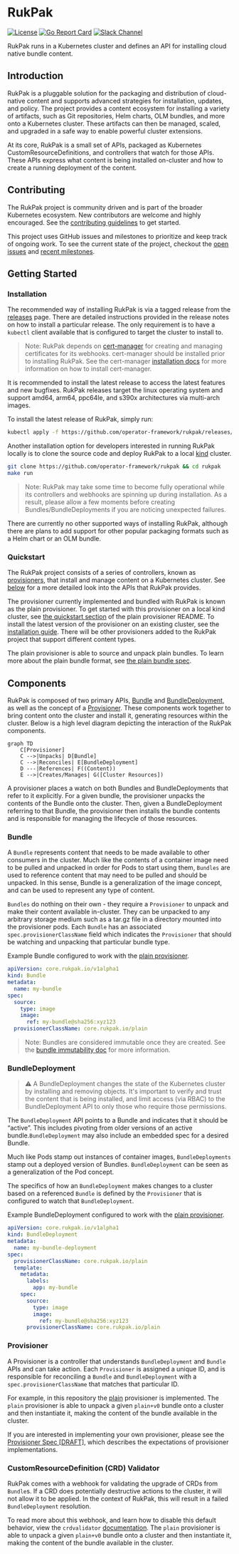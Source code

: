 # RukPak

[![License](http://img.shields.io/:license-apache-blue.svg)](http://www.apache.org/licenses/LICENSE-2.0.html)
[![Go Report Card](https://goreportcard.com/badge/github.com/operator-framework/rukpak)](https://goreportcard.com/report/github.com/operator-framework/rukpak)
[![Slack Channel](https://img.shields.io/badge/chat-4A154B?logo=slack&logoColor=white "Slack Channel")](https://kubernetes.slack.com/archives/C038B7MF75M)

RukPak runs in a Kubernetes cluster and defines an API for installing cloud native bundle content.

## Introduction

RukPak is a pluggable solution for the packaging and distribution of cloud-native content and supports advanced
strategies for installation, updates, and policy. The project provides a content ecosystem for installing a variety of
artifacts, such as Git repositories, Helm charts, OLM bundles, and more onto a Kubernetes cluster. These artifacts can
then be managed, scaled, and upgraded in a safe way to enable powerful cluster extensions.

At its core, RukPak is a small set of APIs, packaged as Kubernetes CustomResourceDefinitions, and controllers that watch
for those APIs. These APIs express what content is being installed on-cluster and how to create a running deployment of
the content.

## Contributing

The RukPak project is community driven and is part of the broader Kubernetes ecosystem. New contributors are welcome and
highly encouraged. See the [contributing guidelines](CONTRIBUTING.md) to get started.

This project uses GitHub issues and milestones to prioritize and keep track of ongoing work. To see the current state of
the project, checkout the [open issues](https://github.com/operator-framework/rukpak/issues) and
[recent milestones](https://github.com/operator-framework/rukpak/milestones).

## Getting Started

### Installation

The recommended way of installing RukPak is via a tagged release from
the [releases](https://github.com/operator-framework/rukpak/releases) page. There are detailed instructions provided in
the release notes on how to install a particular release. The only requirement is to have a `kubectl` client available
that is configured to target the cluster to install to.

> Note: RukPak depends on [cert-manager](https://cert-manager.io/) for creating and managing certificates for its webhooks.
cert-manager should be installed prior to installing RukPak. See the cert-manager [installation docs](https://cert-manager.io/docs/installation/)
for more information on how to install cert-manager.

It is recommended to install the latest release to access the latest features and new bugfixes. RukPak releases target
the linux operating system and support amd64, arm64, ppc64le, and s390x architectures via multi-arch images.

To install the latest release of RukPak, simply run:

```bash
kubectl apply -f https://github.com/operator-framework/rukpak/releases/latest/download/rukpak.yaml
```

Another installation option for developers interested in running RukPak locally is to clone the source code and deploy
RukPak to a local [kind](https://kind.sigs.k8s.io/) cluster.

```bash
git clone https://github.com/operator-framework/rukpak && cd rukpak
make run
```

> Note: RukPak may take some time to become fully operational while its controllers and webhooks are spinning up during installation. As a result, please allow a few moments before creating Bundles/BundleDeployments if you are noticing unexpected failures.

There are currently no other supported ways of installing RukPak, although there are plans to add support for other
popular packaging formats such as a Helm chart or an OLM bundle.

### Quickstart

The RukPak project consists of a series of controllers, known as [provisioners](#provisioner), that install and manage
content on a Kubernetes cluster. See [below](#components) for a more detailed look into the APIs that RukPak provides.

The provisioner currently implemented and bundled with RukPak is known as the plain provisioner. To get started with
this provisioner on a local kind cluster,
see [the quickstart section](./internal/provisioner/plain/README.md#Running-locally) of the plain provisioner README. To
install the latest version of the provisioner on an existing cluster, see the [installation guide](#install). There will
be other provisioners added to the RukPak project that support different content types.

The plain provisioner is able to source and unpack plain bundles. To learn more about the plain bundle format,
see [the plain bundle spec](./docs/plain-bundle-spec.md).

## Components

RukPak is composed of two primary APIs, [Bundle](#bundle) and [BundleDeployment](#BundleDeployment), as well as the concept
of a [Provisioner](#provisioner). These components work together to bring content onto the cluster and install it,
generating resources within the cluster. Below is a high level diagram depicting the interaction of the RukPak
components.

```mermaid
graph TD
    C[Provisioner]
    C -->|Unpacks| D[Bundle]
    C -->|Reconciles| E[BundleDeployment]
    D ---|References| F((Content))
    E -->|Creates/Manages| G([Cluster Resources])
```

A provisioner places a watch on both Bundles and BundleDeployments that refer to it explicitly. For a given bundle, the
provisioner unpacks the contents of the Bundle onto the cluster. Then, given a BundleDeployment referring to that Bundle,
the provisioner then installs the bundle contents and is responsible for managing the lifecycle of those resources.

### Bundle

A `Bundle` represents content that needs to be made available to other consumers in the cluster. Much like the contents
of a container image need to be pulled and unpacked in order for Pods to start using them,
`Bundles` are used to reference content that may need to be pulled and should be unpacked. In this sense, Bundle is a
generalization of the image concept, and can be used to represent any type of content.

`Bundles` do nothing on their own - they require a `Provisioner` to unpack and make their content available in-cluster.
They can be unpacked to any arbitrary storage medium such as a tar.gz file in a directory mounted into the provisioner
pods. Each `Bundle` has an associated `spec.provisionerClassName` field which indicates the `Provisioner` that should be
watching and unpacking that particular bundle type.

Example Bundle configured to work with the [plain provisioner](internal/provisioner/plain/README.md).

```yaml
apiVersion: core.rukpak.io/v1alpha1
kind: Bundle
metadata:
  name: my-bundle
spec:
  source:
    type: image
    image:
      ref: my-bundle@sha256:xyz123
  provisionerClassName: core.rukpak.io/plain
```

> Note: Bundles are considered immutable once they are created. See the [bundle immutability doc](/docs/bundle-immutability.md)
> for more information.

### BundleDeployment

> :warning: A BundleDeployment changes the state of the Kubernetes cluster by installing and removing objects. It's important
> to verify and trust the content that is being installed, and limit access (via RBAC) to the BundleDeployment API to only those
> who require those permissions.

The `BundleDeployment` API points to a Bundle and indicates that it should be “active”. This includes pivoting from older
versions of an active bundle.`BundleDeployment` may also include an embedded spec for a desired Bundle.

Much like Pods stamp out instances of container images, `BundleDeployments` stamp out a deployed version of
Bundles. `BundleDeployment` can be seen as a generalization of the Pod concept.

The specifics of how an `BundleDeployment` makes changes to a cluster based on a referenced `Bundle` is defined by the
`Provisioner` that is configured to watch that `BundleDeployment`.

Example BundleDeployment configured to work with the [plain provisioner](internal/provisioner/plain/README.md).

```yaml
apiVersion: core.rukpak.io/v1alpha1
kind: BundleDeployment
metadata:
  name: my-bundle-deployment
spec:
  provisionerClassName: core.rukpak.io/plain
  template:
    metadata:
      labels:
        app: my-bundle
    spec:
      source:
        type: image
        image:
          ref: my-bundle@sha256:xyz123
      provisionerClassName: core.rukpak.io/plain
```

### Provisioner

A Provisioner is a controller that understands `BundleDeployment` and `Bundle` APIs and can take action.
Each `Provisioner` is assigned a unique ID, and is responsible for reconciling a `Bundle` and `BundleDeployment` with
a `spec.provisionerClassName` that matches that particular ID.

For example, in this repository the [plain](internal/provisioner/plain/README.md) provisioner is implemented.
The `plain` provisioner is able to unpack a given `plain+v0` bundle onto a cluster and then instantiate it, making the
content of the bundle available in the cluster.

If you are interested in implementing your own provisioner, please see the
[Provisioner Spec [DRAFT]](docs/provisioner-spec.md), which describes the expectations of provisioner implementations.

### CustomResourceDefinition (CRD) Validator

RukPak comes with a webhook for validating the upgrade of CRDs from `Bundle`s. If a CRD does potentially destructive
actions to the cluster, it will not allow it to be applied. In the context of RukPak, this will result in a failed
`BundleDeployment` resolution.

To read more about this webhook, and learn how to disable this default behavior, view
the `crdvalidator` [documentation](cmd/crdvalidator/README.md). The `plain` provisioner is able to unpack a
given `plain+v0` bundle onto a cluster and then instantiate it, making the content of the bundle available in the
cluster.
